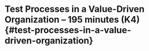 ﻿# Test Processes in a Value-Driven Organization – 195 minutes (K4) {#test-processes-in-a-value-driven-organization}
